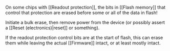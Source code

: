 On some chips with [[Readout protection]], the bits in [[Flash memory]] that control that protection are erased before some or all of the data in flash!

Initiate a bulk erase, then remove power from the device (or possibly assert a [[Reset (electronics)|reset]] or something).

If the readout protection control bits are at the start of flash, this can erase them while leaving the actual [[Firmware]] intact, or at least mostly intact.